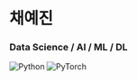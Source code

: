 # 채예진
### Data Science / AI / ML / DL
<img alt="Python" src="https://img.shields.io/badge/Python-3776AB.svg?&style=flat-square&logo=Python&logoColor=white"/> <img alt="PyTorch" src="https://img.shields.io/badge/PyTorch-EE4C2C.svg?&style=flat-square&logo=PyTorch&logoColor=white">



